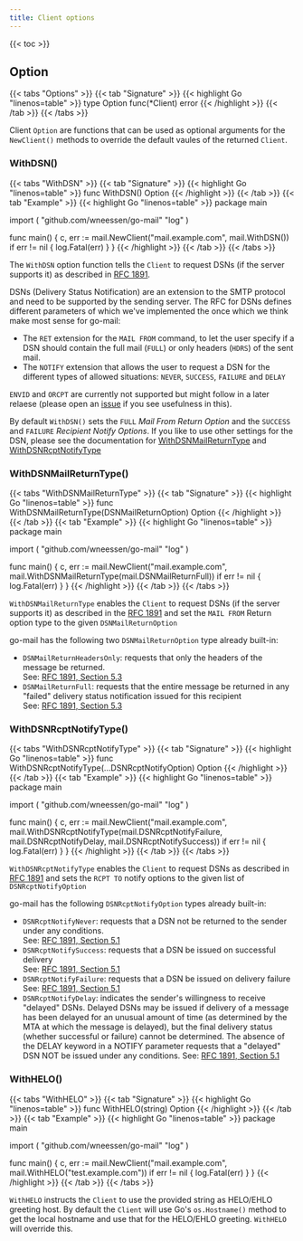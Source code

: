 ```yaml
---
title: Client options
---
```


{{< toc >}}

## Option

{{< tabs "Options" >}}
{{< tab "Signature" >}}
{{< highlight Go "linenos=table" >}}
type Option func(*Client) error
{{< /highlight >}}
{{< /tab >}}
{{< /tabs >}}

Client `Option` are functions that can be used as optional arguments for the `NewClient()` methods to override the
default vaules of the returned `Client`.

### WithDSN()

{{< tabs "WithDSN" >}}
{{< tab "Signature" >}}
{{< highlight Go "linenos=table" >}}
func WithDSN() Option
{{< /highlight >}}
{{< /tab >}}
{{< tab "Example" >}}
{{< highlight Go "linenos=table" >}}
package main

import (
    "github.com/wneessen/go-mail"
    "log"
)

func main() {
    c, err := mail.NewClient("mail.example.com", mail.WithDSN())
    if err != nil {
        log.Fatal(err)
    }
}
{{< /highlight >}}
{{< /tab >}}
{{< /tabs >}}

The `WithDSN` option function tells the `Client` to request DSNs (if the server supports it) as described in 
[RFC 1891](https://rfc-editor.org/rfc/rfc1891.html).

DSNs (Delivery Status Notification) are an extension to the SMTP protocol and need to be supported by 
the sending server. The RFC for DSNs defines different parameters of which we've implemented the once which 
we think make most sense for go-mail:

* The `RET` extension for the `MAIL FROM` command, to let the user specify if a DSN should contain the 
  full mail (`FULL`) or only headers (`HDRS`) of the sent mail. 
* The `NOTIFY` extension that allows the user to request a DSN for the different types of allowed 
  situations: `NEVER`, `SUCCESS`, `FAILURE` and `DELAY`

`ENVID` and `ORCPT` are currently not supported but might follow in a later relaese 
(please open an [issue](https://github.com/wneessen/go-mail/issues/new/choose) if you see usefulness in this).

By default `WithDSN()` sets the `FULL` *Mail From Return Option* and the `SUCCESS` and `FAILURE` 
*Recipient Notify Options*. If you like to use other settings for the DSN, please see the documentation for 
[WithDSNMailReturnType](#withdsnmailreturntype) and [WithDSNRcptNotifyType](#withdsnrcptnotifytype)

### WithDSNMailReturnType()
{{< tabs "WithDSNMailReturnType" >}}
{{< tab "Signature" >}}
{{< highlight Go "linenos=table" >}}
func WithDSNMailReturnType(DSNMailReturnOption) Option
{{< /highlight >}}
{{< /tab >}}
{{< tab "Example" >}}
{{< highlight Go "linenos=table" >}}
package main

import (
    "github.com/wneessen/go-mail"
    "log"
)

func main() {
    c, err := mail.NewClient("mail.example.com", mail.WithDSNMailReturnType(mail.DSNMailReturnFull))
    if err != nil {
        log.Fatal(err)
    }
}
{{< /highlight >}}
{{< /tab >}}
{{< /tabs >}}

`WithDSNMailReturnType` enables the `Client` to request DSNs (if the server supports it)
as described in the [RFC 1891](https://www.rfc-editor.org/rfc/rfc1891) and set the `MAIL FROM`
Return option type to the given `DSNMailReturnOption`

go-mail has the following two `DSNMailReturnOption` type already built-in:

* `DSNMailReturnHeadersOnly`: requests that only the headers of the message be returned. \
  See: [RFC 1891, Section 5.3](https://www.rfc-editor.org/rfc/rfc1891#section-5.3)
* `DSNMailReturnFull`: requests that the entire message be returned in any "failed" delivery status notification 
  issued for this recipient \
  See: [RFC 1891, Section 5.3](https://www.rfc-editor.org/rfc/rfc1891#section-5.3)

### WithDSNRcptNotifyType()

{{< tabs "WithDSNRcptNotifyType" >}}
{{< tab "Signature" >}}
{{< highlight Go "linenos=table" >}}
func WithDSNRcptNotifyType(...DSNRcptNotifyOption) Option
{{< /highlight >}}
{{< /tab >}}
{{< tab "Example" >}}
{{< highlight Go "linenos=table" >}}
package main

import (
    "github.com/wneessen/go-mail"
    "log"
)

func main() {
    c, err := mail.NewClient("mail.example.com",
        mail.WithDSNRcptNotifyType(mail.DSNRcptNotifyFailure, mail.DSNRcptNotifyDelay, mail.DSNRcptNotifySuccess))
    if err != nil {
        log.Fatal(err)
    }
}
{{< /highlight >}}
{{< /tab >}}
{{< /tabs >}}

`WithDSNRcptNotifyType` enables the `Client` to request DSNs as described in 
[RFC 1891](https://www.rfc-editor.org/rfc/rfc1891) and sets the `RCPT TO` notify options to the given list 
of `DSNRcptNotifyOption`

go-mail has the following `DSNRcptNotifyOption` types already built-in:

* `DSNRcptNotifyNever`: requests that a DSN not be returned to the sender under any conditions. \
  See: [RFC 1891, Section 5.1](https://www.rfc-editor.org/rfc/rfc1891#section-5.1)
* `DSNRcptNotifySuccess`: requests that a DSN be issued on successful delivery \
  See: [RFC 1891, Section 5.1](https://www.rfc-editor.org/rfc/rfc1891#section-5.1)
* `DSNRcptNotifyFailure`: requests that a DSN be issued on delivery failure \
  See: [RFC 1891, Section 5.1](https://www.rfc-editor.org/rfc/rfc1891#section-5.1)
* `DSNRcptNotifyDelay`: indicates the sender's willingness to receive "delayed" DSNs. Delayed DSNs may be 
  issued if delivery of a message has been delayed for an unusual amount of time (as determined by the MTA 
  at which the message is delayed), but the final delivery status (whether successful or failure) cannot 
  be determined. The absence of the DELAY keyword in a NOTIFY parameter requests that a "delayed" DSN NOT be
  issued under any conditions.
  See: [RFC 1891, Section 5.1](https://www.rfc-editor.org/rfc/rfc1891#section-5.1)

### WithHELO()

{{< tabs "WithHELO" >}}
{{< tab "Signature" >}}
{{< highlight Go "linenos=table" >}}
func WithHELO(string) Option
{{< /highlight >}}
{{< /tab >}}
{{< tab "Example" >}}
{{< highlight Go "linenos=table" >}}
package main

import (
    "github.com/wneessen/go-mail"
    "log"
)

func main() {
    c, err := mail.NewClient("mail.example.com", mail.WithHELO("test.example.com"))
    if err != nil {
        log.Fatal(err)
    }
}
{{< /highlight >}}
{{< /tab >}}
{{< /tabs >}}

`WithHELO` instructs the `Client` to use the provided string as HELO/EHLO greeting host. By default the
`Client` will use Go's `os.Hostname()` method to get the local hostname and use that for the HELO/EHLO
greeting. `WithHELO` will override this.